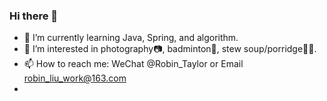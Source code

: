 ### Hi there 👋

- 🌱 I’m currently learning Java, Spring, and algorithm.
- 🥰 I’m interested in photography📷, badminton🏸, stew soup/porridge👩‍🍳.
- 📫 How to reach me: WeChat @Robin_Taylor or Email robin_liu_work@163.com
- 
<!--
**robinliuhhh/robinliuhhh** is a ✨ _special_ ✨ repository because its `README.md` (this file) appears on your GitHub profile.

Here are some ideas to get you started:

- 🔭 I’m currently working on ...
- 🌱 I’m currently learning ...
- 👯 I’m looking to collaborate on ...
- 🤔 I’m looking for help with ...
- 💬 Ask me about ...
- 📫 How to reach me: ...
- 😄 Pronouns: ...
- ⚡ Fun fact: ...
-->
